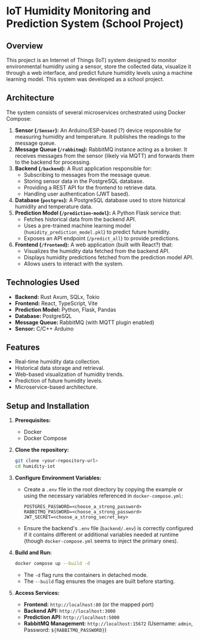 # IoT Humidity Monitoring and Prediction System (School Project)

## Overview

This project is an Internet of Things (IoT) system designed to monitor environmental humidity using a sensor, store the collected data, visualize it through a web interface, and predict future humidity levels using a machine learning model. This system was developed as a school project.

## Architecture

The system consists of several microservices orchestrated using Docker Compose:

1.  **Sensor (`/Sensor`):** An Arduino/ESP-based (?) device responsible for measuring humidity and temperature. It publishes the readings to the message queue.
2.  **Message Queue (`/rabbitmq`):** RabbitMQ instance acting as a broker. It receives messages from the sensor (likely via MQTT) and forwards them to the backend for processing.
3.  **Backend (`/backend`):** A Rust application responsible for:
    *   Subscribing to messages from the message queue.
    *   Storing sensor data in the PostgreSQL database.
    *   Providing a REST API for the frontend to retrieve data.
    *   Handling user authentication (JWT based).
4.  **Database (`postgres`):** A PostgreSQL database used to store historical humidity and temperature data.
5.  **Prediction Model (`/prediction-model`):** A Python Flask service that:
    *   Fetches historical data from the backend API.
    *   Uses a pre-trained machine learning model (`humidity_prediction_model.pkl`) to predict future humidity.
    *   Exposes an API endpoint (`/predict_all`) to provide predictions.
6.  **Frontend (`/frontend`):** A web application (built with React?) that:
    *   Visualizes the humidity data fetched from the backend API.
    *   Displays humidity predictions fetched from the prediction model API.
    *   Allows users to interact with the system.

## Technologies Used

*   **Backend:** Rust Axum, SQLx, Tokio
*   **Frontend:** React, TypeScript, Vite
*   **Prediction Model:** Python, Flask, Pandas
*   **Database:** PostgreSQL
*   **Message Queue:** RabbitMQ (with MQTT plugin enabled)
*   **Sensor:** C/C++ Arduino

## Features

*   Real-time humidity data collection.
*   Historical data storage and retrieval.
*   Web-based visualization of humidity trends.
*   Prediction of future humidity levels.
*   Microservice-based architecture.

## Setup and Installation

1.  **Prerequisites:**
    *   Docker
    *   Docker Compose

2.  **Clone the repository:**
    ```bash
    git clone <your-repository-url>
    cd humidity-iot
    ```

3.  **Configure Environment Variables:**
    *   Create a `.env` file in the root directory by copying the example or using the necessary variables referenced in `docker-compose.yml`:
        ```
        POSTGRES_PASSWORD=<choose_a_strong_password>
        RABBITMQ_PASSWORD=<choose_a_strong_password>
        JWT_SECRET=<choose_a_strong_secret_key>
        ```
    *   Ensure the backend's `.env` file (`backend/.env`) is correctly configured if it contains different or additional variables needed at runtime (though `docker-compose.yml` seems to inject the primary ones).

4.  **Build and Run:**
    ```bash
    docker compose up --build -d
    ```
    *   The `-d` flag runs the containers in detached mode.
    *   The `--build` flag ensures the images are built before starting.

5.  **Access Services:**
    *   **Frontend:** `http://localhost:80` (or the mapped port)
    *   **Backend API:** `http://localhost:3000`
    *   **Prediction API:** `http://localhost:5000`
    *   **RabbitMQ Management:** `http://localhost:15672` (Username: `admin`, Password: `${RABBITMQ_PASSWORD}`)
